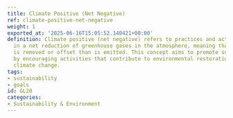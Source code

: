 ```yaml
---
title: Climate Positive (Net Negative)
ref: climate-positive-net-negative
weight: 1
exported_at: '2025-06-16T15:05:52.140421+00:00'
definition: Climate positive (net negative) refers to practices and actions that result
  in a net reduction of greenhouse gases in the atmosphere, meaning that more carbon
  is removed or offset than is emitted. This concept aims to promote sustainability
  by encouraging activities that contribute to environmental restoration and combat
  climate change.
tags:
- sustainability
- goals
id: GL20
categories:
- Sustainability & Environment
---
```


